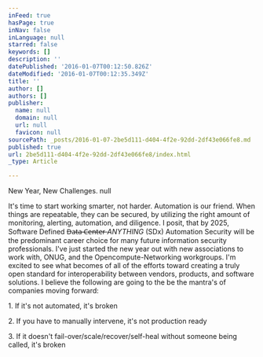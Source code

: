 ```yaml
---
inFeed: true
hasPage: true
inNav: false
inLanguage: null
starred: false
keywords: []
description: ''
datePublished: '2016-01-07T00:12:50.826Z'
dateModified: '2016-01-07T00:12:35.349Z'
title: ''
author: []
authors: []
publisher:
  name: null
  domain: null
  url: null
  favicon: null
sourcePath: _posts/2016-01-07-2be5d111-d404-4f2e-92dd-2df43e066fe8.md
published: true
url: 2be5d111-d404-4f2e-92dd-2df43e066fe8/index.html
_type: Article

---
```

New Year, New Challenges.  null

It's time to start working smarter, not harder.  Automation is our friend.  When things are repeatable, they can be secured, by utilizing the right amount of monitoring, alerting, automation, and diligence.  I posit, that by 2025, Software Defined D̶a̶t̶a̶ ̶C̶e̶n̶t̶e̶r̶ _ANYTHING_ (SDx) Automation Security will be the predominant career choice for many future information security professionals.  I've just started the new year out with new associations to work with, ONUG, and the Opencompute-Networking workgroups.  I'm excited to see what becomes of all of the efforts toward creating a truly open standard for interoperability between vendors, products, and software solutions.  I believe the following are going to the be the mantra's of companies moving forward: 

1\. If it's not automated, it's broken

2\. If you have to manually intervene, it's not production ready

3\. If it doesn't fail-over/scale/recover/self-heal without someone being called, it's broken